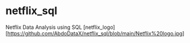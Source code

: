 # netflix_sql
Netflix Data Analysis using SQL
[netflix_logo][https://github.com/AbdoDataX/netflix_sql/blob/main/Netflix%20logo.jpg]
